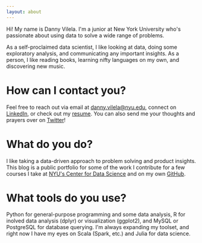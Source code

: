```yaml
---
layout: about
---
```


Hi! My name is Danny Vilela. I'm a junior at New York University who's passionate about using data to solve a wide range of problems. 

As a self-proclaimed data scientist, I like looking at data, doing some exploratory analysis, and communicating any important insights. As a person, I like reading books, learning nifty languages on my own, and discovering new music.

# How can I contact you?
Feel free to reach out via email at <a href=".">danny.vilela@nyu.edu</a>, connect on <a href="https://linkedin.com/in/dataframing">LinkedIn</a>, or check out my <a href="https://drive.google.com/file/d/0B3HdCjXsnevnT2tnWVdmWkdtQVk/view?usp=sharing">resume</a>. You can also send me your thoughts and prayers over on <a href="https://twitter.com/dataframing">Twitter</a>!

# What do you do?
I like taking a data-driven approach to problem solving and product insights. This blog is a public portfolio for some of the work I contribute for a few courses I take at <a href = "http://cds.nyu.edu/">NYU's Center for Data Science</a> and on my own <a href="https://github.com/dataframing">GitHub</a>.

# What tools do you use?
Python for general-purpose programming and some data analysis, R for inolved data analysis (dplyr) or visualization (ggplot2), and MySQL or PostgreSQL for database querying. I'm always expanding my toolset, and right now I have my eyes on Scala (Spark, etc.) and Julia for data science.
